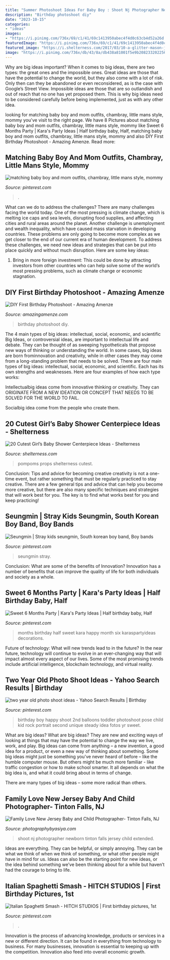 ```yaml
---
title: "Summer Photoshoot Ideas For Baby Boy : Shoot Nj Photographer Newborn Tinton Falls Jersey Child Extended"
description: "Birthday photoshoot diy"
date: "2023-10-15"
categories:
- "ideas"
images:
- "https://i.pinimg.com/736x/69/c1/41/69c1413950abec4f4d0c63cb4d52a26d.jpg"
featuredImage: "https://i.pinimg.com/736x/69/c1/41/69c1413950abec4f4d0c63cb4d52a26d.jpg"
featured_image: "https://i.shelterness.com/2017/03/10-a-glitter-mason-jar-with-letter-props-and-pompoms.jpg"
image: "https://i.pinimg.com/736x/db/43/8a/db438a81001f5e9b2082332022567aa6---year-pictures-happy-birthday-photos.jpg"
---
```



Why are big ideas important?
When it comes to big ideas, there are two types: the great ones and the impossible ones. Great ideas are those that have the potential to change the world, but they also come with a lot of risk. Only then can they be abandoned or even reconsidered, as is the case with Google’s Street View. Impossible ideas are those that are so outlandish and out of reach that no one has yet proposed them. This is why big ideas need to be considered carefully before being implemented, just as with any other idea.

	

		
looking for matching baby boy and mom outfits, chambray, little mans style, mommy you've visit to the right page. We have 8 Pictures about matching baby boy and mom outfits, chambray, little mans style, mommy like Sweet 6 Months Party | Kara&#039;s Party Ideas | Half birthday baby, Half, matching baby boy and mom outfits, chambray, little mans style, mommy and also DIY First Birthday Photoshoot - Amazing Amenze. Read more:
		
    
## Matching Baby Boy And Mom Outfits, Chambray, Little Mans Style, Mommy

<img loading=lazy src="https://i.pinimg.com/736x/c8/ad/6b/c8ad6b4d97a9fc149a093174145ba1b6.jpg" onerror="this.onerror=null;this.src='https://tse1.mm.bing.net/th?id=OIP.1E2gLXXbyUD3hvl3kRc8WQHaJ4&amp;pid=15.1';" alt="matching baby boy and mom outfits, chambray, little mans style, mommy">

_Source: pinterest.com_

>. 

	

What can we do to address the challenges?
There are many challenges facing the world today. One of the most pressing is climate change, which is melting ice caps and sea levels, disrupting food supplies, and affecting cities and rural areas around the planet. Another challenge is unemployment and wealth inequality, which have caused mass starvation in developing countries. 
These problems are only going to become more complex as we get closer to the end of our current era of human development. To address these challenges, we need new ideas and strategies that can be put into place quickly and without much disruption. Here are some key ideas: 

1) Bring in more foreign investment: This could be done by attracting investors from other countries who can help solve some of the world’s most pressing problems, such as climate change or economic stagnation.

    
## DIY First Birthday Photoshoot - Amazing Amenze

<img loading=lazy src="https://amazingamenze.com/wp-content/uploads/2020/04/first-birthday-photoshoot.jpg" onerror="this.onerror=null;this.src='https://tse2.mm.bing.net/th?id=OIP.xyLv9TCyDPpSGv36BGNauAHaJ4&amp;pid=15.1';" alt="DIY First Birthday Photoshoot - Amazing Amenze">

_Source: amazingamenze.com_

>birthday photoshoot diy. 

	

The 4 main types of big ideas: intellectual, social, economic, and scientific
Big Ideas, or controversial ideas, are important to intellectual life and debate. They can be thought of as sweeping hypotheticals that propose new ways of thinking or understanding the world. In some cases, big ideas are born frominnovation and creativity, while in other cases they may come from a long-standing problem that needs to be solved.
There are four main types of big ideas: intellectual, social, economic, and scientific. Each has its own strengths and weaknesses. Here are four examples of how each type works:

 Intellectualbig ideas come from innovative thinking or creativity. They can ORIGINATE FROM A NEW IDEATION OR CONCEPT THAT NEEDS TO BE SOLVED FOR THE WORLD TO FAIL. 

Socialbig idea come from the people who create them.

    
## 20 Cutest Girl’s Baby Shower Centerpiece Ideas - Shelterness

<img loading=lazy src="https://i.shelterness.com/2017/03/10-a-glitter-mason-jar-with-letter-props-and-pompoms.jpg" onerror="this.onerror=null;this.src='https://tse3.mm.bing.net/th?id=OIP.7vdJUj2HmwRkqeDoc5ZWMQHaMM&amp;pid=15.1';" alt="20 Cutest Girl’s Baby Shower Centerpiece Ideas - Shelterness">

_Source: shelterness.com_

>pompoms props shelterness cutest. 

	

Conclusion: Tips and advice for becoming creative
creativity is not a one-time event, but rather something that must be regularly practiced to stay creative. There are a few general tips and advice that can help you become more creative, but there are also many specific techniques and strategies that will work best for you. The key is to find what works best for you and keep practicing!

    
## Seungmin | Stray Kids Seungmin, South Korean Boy Band, Boy Bands

<img loading=lazy src="https://i.pinimg.com/736x/12/09/11/120911a7150524d2768415997d51faed.jpg" onerror="this.onerror=null;this.src='https://tse4.mm.bing.net/th?id=OIP.SF01xpXIx40BlMnSMyf3SQHaJ3&amp;pid=15.1';" alt="Seungmin | Stray kids seungmin, South korean boy band, Boy bands">

_Source: pinterest.com_

>seungmin stray. 

	

Conclusion: What are some of the benefits of Innovation?
Innovation has a number of benefits that can improve the quality of life for both individuals and society as a whole.

    
## Sweet 6 Months Party | Kara&#039;s Party Ideas | Half Birthday Baby, Half

<img loading=lazy src="https://i.pinimg.com/736x/69/c1/41/69c1413950abec4f4d0c63cb4d52a26d.jpg" onerror="this.onerror=null;this.src='https://tse2.mm.bing.net/th?id=OIP.LyUyI9RbERwiRgps2As9MwHaLP&amp;pid=15.1';" alt="Sweet 6 Months Party | Kara&#039;s Party Ideas | Half birthday baby, Half">

_Source: pinterest.com_

>months birthday half sweet kara happy month six karaspartyideas decorations. 

	

Future of technology: What will new trends lead to in the future?
In the near future, technology will continue to evolve in an ever-changing way that will impact almost every aspect of our lives. Some of the most promising trends include artificial intelligence, blockchain technology, and virtual reality.

    
## Two Year Old Photo Shoot Ideas - Yahoo Search Results | Birthday

<img loading=lazy src="https://i.pinimg.com/736x/db/43/8a/db438a81001f5e9b2082332022567aa6---year-pictures-happy-birthday-photos.jpg" onerror="this.onerror=null;this.src='https://tse4.mm.bing.net/th?id=OIP.CRGs6OHdS4C482hV5SITWwHaLH&amp;pid=15.1';" alt="two year old photo shoot ideas - Yahoo Search Results | Birthday">

_Source: pinterest.com_

>birthday boy happy shoot 2nd balloons toddler photoshoot pose child kid rock portrait second unique steady idea fotos yr sweet. 

	

What are big ideas?
What are big ideas? They are new and exciting ways of looking at things that may have the potential to change the way we live, work, and play. Big ideas can come from anything – a new invention, a good idea for a product, or even a new way of thinking about something.
Some big ideas might just be something you've never heard of before – like the humble computer mouse. But others might be much more familiar - like traffic congestion or how to make school smarter. It all depends on what the big idea is, and what it could bring about in terms of change.

There are many types of big ideas – some more radical than others.

    
## Family Love New Jersey Baby And Child Photographer- Tinton Falls, NJ

<img loading=lazy src="http://photographybyasiya.com/blog/wp-content/uploads/2012/07/Extended-Family-Photo-Shoot-NJ-004.jpg" onerror="this.onerror=null;this.src='https://tse2.mm.bing.net/th?id=OIP.99DWMOzsRQ097tRYD0DGQQHaLI&amp;pid=15.1';" alt="Family Love New Jersey Baby and Child Photographer- Tinton Falls, NJ">

_Source: photographybyasiya.com_

>shoot nj photographer newborn tinton falls jersey child extended. 

	

Ideas are everything. They can be helpful, or simply annoying. They can be what we think of when we think of something, or what other people might have in mind for us. Ideas can also be the starting point for new ideas, or the idea behind something we’ve been thinking about for a while but haven’t had the courage to bring to life.

    
## Italian Spaghetti Smash - HITCH STUDIOS | First Birthday Pictures, 1st

<img loading=lazy src="https://i.pinimg.com/736x/f9/38/35/f9383518db38d9e4f794203929db0cd3.jpg" onerror="this.onerror=null;this.src='https://tse2.mm.bing.net/th?id=OIP.lCw4fgy98TLeTAYk_2TH7gHaE8&amp;pid=15.1';" alt="Italian Spaghetti Smash - HITCH STUDIOS | First birthday pictures, 1st">

_Source: pinterest.com_

>. 

	

Innovation is the process of advancing knowledge, products or services in a new or different direction. It can be found in everything from technology to business. For many businesses, innovation is essential to keeping up with the competition. Innovation also feed into overall economic growth.

